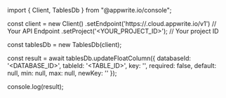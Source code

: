 import { Client, TablesDb } from "@appwrite.io/console";

const client = new Client()
    .setEndpoint('https://<REGION>.cloud.appwrite.io/v1') // Your API Endpoint
    .setProject('<YOUR_PROJECT_ID>'); // Your project ID

const tablesDb = new TablesDb(client);

const result = await tablesDb.updateFloatColumn({
    databaseId: '<DATABASE_ID>',
    tableId: '<TABLE_ID>',
    key: '',
    required: false,
    default: null,
    min: null,
    max: null,
    newKey: ''
});

console.log(result);
